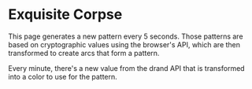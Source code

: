 # Exquisite Corpse

This page generates a new pattern every 5 seconds.
Those patterns are based on cryptographic values using the browser's API, which
are then transformed to create arcs that form a pattern.

Every minute, there's a new value from the drand API that is transformed
into a color to use for the pattern.